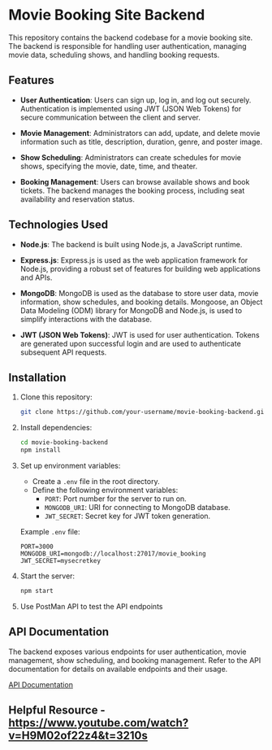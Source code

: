 # Movie Booking Site Backend

This repository contains the backend codebase for a movie booking site. The backend is responsible for handling user authentication, managing movie data, scheduling shows, and handling booking requests.

## Features

- **User Authentication**: Users can sign up, log in, and log out securely. Authentication is implemented using JWT (JSON Web Tokens) for secure communication between the client and server.
  
- **Movie Management**: Administrators can add, update, and delete movie information such as title, description, duration, genre, and poster image.

- **Show Scheduling**: Administrators can create schedules for movie shows, specifying the movie, date, time, and theater.

- **Booking Management**: Users can browse available shows and book tickets. The backend manages the booking process, including seat availability and reservation status.

## Technologies Used

- **Node.js**: The backend is built using Node.js, a JavaScript runtime.
  
- **Express.js**: Express.js is used as the web application framework for Node.js, providing a robust set of features for building web applications and APIs.
  
- **MongoDB**: MongoDB is used as the database to store user data, movie information, show schedules, and booking details. Mongoose, an Object Data Modeling (ODM) library for MongoDB and Node.js, is used to simplify interactions with the database.
  
- **JWT (JSON Web Tokens)**: JWT is used for user authentication. Tokens are generated upon successful login and are used to authenticate subsequent API requests.

## Installation

1. Clone this repository:

    ```bash
    git clone https://github.com/your-username/movie-booking-backend.git
    ```

2. Install dependencies:

    ```bash
    cd movie-booking-backend
    npm install
    ```

3. Set up environment variables:
   
   - Create a `.env` file in the root directory.
   - Define the following environment variables:
     - `PORT`: Port number for the server to run on.
     - `MONGODB_URI`: URI for connecting to MongoDB database.
     - `JWT_SECRET`: Secret key for JWT token generation.
   
   Example `.env` file:
   ```
   PORT=3000
   MONGODB_URI=mongodb://localhost:27017/movie_booking
   JWT_SECRET=mysecretkey
   ```

4. Start the server:

    ```bash
    npm start
    ```

5. Use PostMan API to test the API endpoints

## API Documentation

The backend exposes various endpoints for user authentication, movie management, show scheduling, and booking management. Refer to the API documentation for details on available endpoints and their usage.

[API Documentation](https://www.postman.com/what-is-an-api/)

## Helpful Resource - https://www.youtube.com/watch?v=H9M02of22z4&t=3210s 

